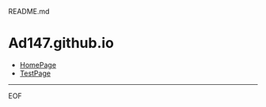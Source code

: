 README.md

Ad147.github.io
================================================================================

- [HomePage](index.html)
- [TestPage](test.html)

--------------------------------------------------------------------------------

EOF
